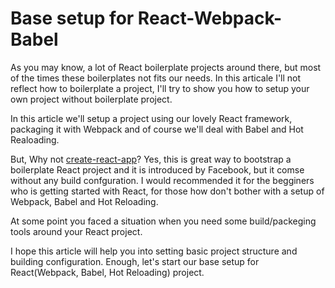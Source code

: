 # Base setup for React-Webpack-Babel

As you may know, a lot of React boilerplate projects around there, but most of the times these boilerplates not fits our needs. In this articale I'll not reflect how to boilerplate a project, I'll try to show you how to setup your own project without boilerplate project.

In this article we'll setup a project using our lovely React framework, packaging it with Webpack and of course we'll deal with Babel and Hot Realoading.

But, Why not [create-react-app](https://github.com/facebookincubator/create-react-app)? 
Yes, this is great way to bootstrap a boilerplate React project and it is introduced by Facebook, but it comse without any build confguration. I would recommended it for the begginers who is getting started with React, for those how don't bother with a setup of Webpack, Babel and Hot Reloading.

At some point you faced a situation when you need some build/packeging tools around your React project. 

I hope this article will help you into setting basic project structure and building configuration. Enough, let's start our base setup for React(Webpack, Babel, Hot Reloading) project.
